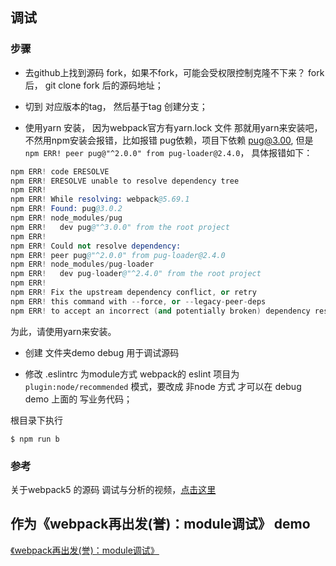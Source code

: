 ## 调试

### 步骤
- 去github上找到源码
fork，如果不fork，可能会受权限控制克隆不下来？
fork后，
git clone fork 后的源码地址；

- 切到 对应版本的tag，
然后基于tag 创建分支；

- 使用yarn 安装，
因为webpack官方有yarn.lock 文件
那就用yarn来安装吧，
不然用npm安装会报错，比如报错 pug依赖，项目下依赖 pug@3.00, 
但是 `npm ERR! peer pug@"^2.0.0" from pug-loader@2.4.0`， 具体报错如下：
```s
npm ERR! code ERESOLVE
npm ERR! ERESOLVE unable to resolve dependency tree
npm ERR!
npm ERR! While resolving: webpack@5.69.1
npm ERR! Found: pug@3.0.2
npm ERR! node_modules/pug
npm ERR!   dev pug@"^3.0.0" from the root project
npm ERR!
npm ERR! Could not resolve dependency:
npm ERR! peer pug@"^2.0.0" from pug-loader@2.4.0
npm ERR! node_modules/pug-loader
npm ERR!   dev pug-loader@"^2.4.0" from the root project
npm ERR!
npm ERR! Fix the upstream dependency conflict, or retry
npm ERR! this command with --force, or --legacy-peer-deps
npm ERR! to accept an incorrect (and potentially broken) dependency resolut
```
为此，请使用yarn来安装。

- 创建 文件夹demo debug 用于调试源码

- 修改 .eslintrc 为module方式
webpack的 eslint 项目为  `plugin:node/recommended` 模式，要改成 非node 方式 才可以在 debug demo 上面的 写业务代码；


根目录下执行

```
$ npm run b
```

### 参考

关于webpack5 的源码 调试与分析的视频，[点击这里](https://www.bilibili.com/video/av462922583?from=search&seid=14121423744670771391&spm_id_from=333.337.0.0)


## 作为《webpack再出发(誉)：module调试》 demo
[《webpack再出发(誉)：module调试》]()
